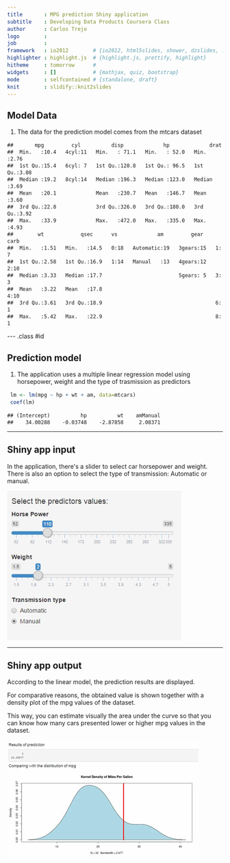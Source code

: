 ```yaml
---
title       : MPG prediction Shiny application
subtitle    : Developing Data Products Coursera Class
author      : Carlos Trejo
logo        : 
job         : 
framework   : io2012        # {io2012, html5slides, shower, dzslides, ...}
highlighter : highlight.js  # {highlight.js, prettify, highlight}
hitheme     : tomorrow      # 
widgets     : []            # {mathjax, quiz, bootstrap}
mode        : selfcontained # {standalone, draft}
knit        : slidify::knit2slides
---
```


## Model Data

1. The data for the prediction model comes from the mtcars dataset


```
##       mpg         cyl          disp             hp             drat     
##  Min.   :10.4   4cyl:11   Min.   : 71.1   Min.   : 52.0   Min.   :2.76  
##  1st Qu.:15.4   6cyl: 7   1st Qu.:120.8   1st Qu.: 96.5   1st Qu.:3.08  
##  Median :19.2   8cyl:14   Median :196.3   Median :123.0   Median :3.69  
##  Mean   :20.1             Mean   :230.7   Mean   :146.7   Mean   :3.60  
##  3rd Qu.:22.8             3rd Qu.:326.0   3rd Qu.:180.0   3rd Qu.:3.92  
##  Max.   :33.9             Max.   :472.0   Max.   :335.0   Max.   :4.93  
##        wt            qsec      vs             am         gear    carb  
##  Min.   :1.51   Min.   :14.5   0:18   Automatic:19   3gears:15   1: 7  
##  1st Qu.:2.58   1st Qu.:16.9   1:14   Manual   :13   4gears:12   2:10  
##  Median :3.33   Median :17.7                         5gears: 5   3: 3  
##  Mean   :3.22   Mean   :17.8                                     4:10  
##  3rd Qu.:3.61   3rd Qu.:18.9                                     6: 1  
##  Max.   :5.42   Max.   :22.9                                     8: 1
```


--- .class #id 

## Prediction model

1. The application uses a multiple linear regression model using horsepower, weight and the type of trasmission as predictors


```r
 lm <- lm(mpg ~ hp + wt + am, data=mtcars)
 coef(lm)
```

```
## (Intercept)          hp          wt    amManual 
##    34.00288    -0.03748    -2.87858     2.08371
```

--- 
## Shiny app input

In the application, there's a slider to select car horsepower and weight.
There is also an option to select the type of transmission: Automatic or manual.

![width](assets/img/input.jpg)


--- 
## Shiny app output

According to the linear model, the prediction results are displayed. 

For comparative reasons, the obtained value is shown together with a density plot of the mpg values of the dataset.

This way, you can estimate visually the area under the curve so that you can know how many cars presented lower or higher mpg values in the dataset.

![width](assets/img/output.jpg)

